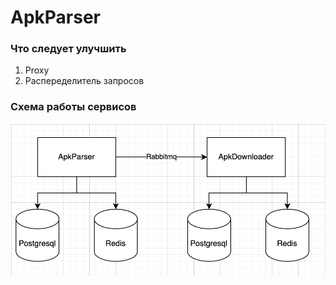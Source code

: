 # ApkParser

### Что следует улучшить

1. Proxy
2. Распеределитель запросов


### Схема работы сервисов
![](/static/service.png)
